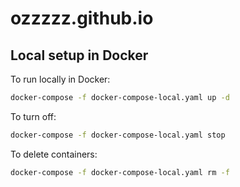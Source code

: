 # ozzzzz.github.io

## Local setup in Docker

To run locally in Docker:

```bash
docker-compose -f docker-compose-local.yaml up -d
```

To turn off:

```bash
docker-compose -f docker-compose-local.yaml stop
```

To delete containers:

```bash
docker-compose -f docker-compose-local.yaml rm -f
```